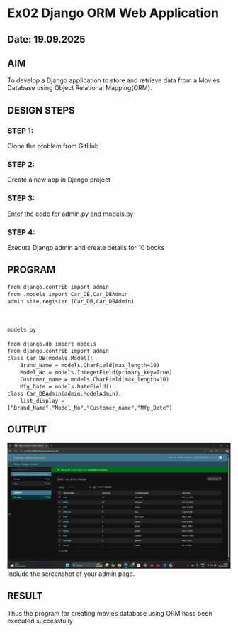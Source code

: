 # Ex02 Django ORM Web Application
## Date: 19.09.2025

## AIM
To develop a Django application to store and retrieve data from a Movies Database using Object Relational Mapping(ORM).


## DESIGN STEPS

### STEP 1:
Clone the problem from GitHub

### STEP 2:
Create a new app in Django project

### STEP 3:
Enter the code for admin.py and models.py

### STEP 4:
Execute Django admin and create details for 10 books

## PROGRAM
```
from django.contrib import admin
from .models import Car_DB,Car_DBAdmin
admin.site.register (Car_DB,Car_DBAdmin)



models.py

from django.db import models
from django.contrib import admin
class Car_DB(models.Model):
    Brand_Name = models.CharField(max_length=10)
    Model_No = models.IntegerField(primary_key=True)
    Customer_name = models.CharField(max_length=10)
    Mfg_Date = models.DateField()
class Car_DBAdmin(admin.ModelAdmin):
    list_display = ["Brand_Name","Model_No","Customer_name","Mfg_Date"]
```


## OUTPUT
![alt text](<Screenshot 2025-09-20 140910.png>)
Include the screenshot of your admin page.


## RESULT
Thus the program for creating movies database using ORM hass been executed successfully
